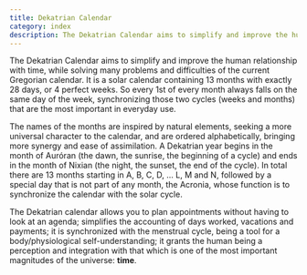 ```yaml
---
title: Dekatrian Calendar
category: index
description: The Dekatrian Calendar aims to simplify and improve the human relationship with time, while solving many problems and difficulties of the current Gregorian calendar.
---
```


The Dekatrian Calendar aims to simplify and improve the human relationship with time, while solving many problems and difficulties of the current Gregorian calendar. It is a solar calendar containing 13 months with exactly 28 days, or 4 perfect weeks. So every 1st of every month always falls on the same day of the week, synchronizing those two cycles (weeks and months) that are the most important in everyday use.

The names of the months are inspired by natural elements, seeking a more universal character to the calendar, and are ordered alphabetically, bringing more synergy and ease of assimilation. A Dekatrian year begins in the month of Auróran (the dawn, the sunrise, the beginning of a cycle) and ends in the month of Nixian (the night, the sunset, the end of the cycle). In total there are 13 months starting in A, B, C, D, ... L, M and N, followed by a special day that is not part of any month, the Acronia, whose function is to synchronize the calendar with the solar cycle.

The Dekatrian calendar allows you to plan appointments without having to look at an agenda; simplifies the accounting of days worked, vacations and payments; it is synchronized with the menstrual cycle, being a tool for a body/physiological self-understanding; it grants the human being a perception and integration with that which is one of the most important magnitudes of the universe: **time**.
